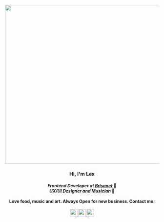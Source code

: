 <p align="center">
  <img src="https://31.media.tumblr.com/e75a543e8951d83f8c34e190c0e11e21/tumblr_mp4tjzHQtc1re9sg9o1_500.gif" width="520px"/>
</p>

<h3 align="center">
  <b>Hi, I'm Lex</b>
</h3>

<h4 align="center">
  <i>Frontend Developer at <a href="https://www.brisanet.com.br/" target="_blank">Brisanet</a> </i> 🏢 <br>
  <i>UX/UI Designer and Musician  </i> 🎨
  <br> <br>
  <b> Love food, music and art. Always Open for new business. Contact me: </b>
  <br> <br>
  <a href="https://github.com/hiimlex" target="_blank">
    <img src="https://www.flaticon.com/svg/vstatic/svg/2111/2111432.svg?token=exp=1611072847~hmac=97ba8b9a642f9d25b8162702c2d9c9eb" width="24px"/>
  </a>
  <a href="https://www.linkedin.com/in/alex-rodrigues-83558718b/" target="_blank">
    <img src="https://www.flaticon.com/svg/vstatic/svg/1384/1384014.svg?token=exp=1611072976~hmac=4037e4e60f314bfe657e9ff788832f70" width="24px"/>
  </a>
  <a href="https://www.instagram.com/wastedyuno" target="_blank">
    <img src="https://www.flaticon.com/svg/vstatic/svg/1384/1384015.svg?token=exp=1611073032~hmac=f53a7c9187bee5a3bb25c835793539c5" width="24px"/>
  </a>
</h4>
